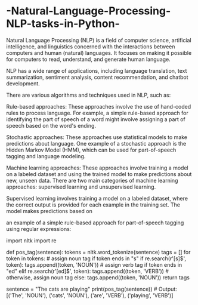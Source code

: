 # -Natural-Language-Processing-NLP-tasks-in-Python-
Natural Language Processing (NLP) is a field of computer science, artificial intelligence, and linguistics concerned with the interactions between computers and human (natural) languages. It focuses on making it possible for computers to read, understand, and generate human language.

NLP has a wide range of applications, including language translation, text summarization, sentiment analysis, content recommendation, and chatbot development.

There are various algorithms and techniques used in NLP, such as:

Rule-based approaches: These approaches involve the use of hand-coded rules to process language. For example, a simple rule-based approach for identifying the part of speech of a word might involve assigning a part of speech based on the word's ending.

Stochastic approaches: These approaches use statistical models to make predictions about language. One example of a stochastic approach is the Hidden Markov Model (HMM), which can be used for part-of-speech tagging and language modeling.

Machine learning approaches: These approaches involve training a model on a labeled dataset and using the trained model to make predictions about new, unseen data. There are two main categories of machine learning approaches: supervised learning and unsupervised learning.

Supervised learning involves training a model on a labeled dataset, where the correct output is provided for each example in the training set. The model makes predictions based on

an example of a simple rule-based approach for part-of-speech tagging using regular expressions:

import nltk
import re

def pos_tag(sentence):
  tokens = nltk.word_tokenize(sentence)
  tags = []
  for token in tokens:
    # assign noun tag if token ends in "s"
    if re.search(r'[s]$', token):
      tags.append((token, 'NOUN'))
    # assign verb tag if token ends in "ed"
    elif re.search(r'[ed]$', token):
      tags.append((token, 'VERB'))
    # otherwise, assign noun tag
    else:
      tags.append((token, 'NOUN'))
  return tags

sentence = "The cats are playing"
print(pos_tag(sentence))  # Output: [('The', 'NOUN'), ('cats', 'NOUN'), ('are', 'VERB'), ('playing', 'VERB')]
